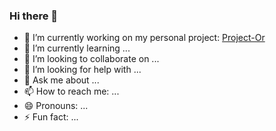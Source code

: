 ### Hi there 👋

- 🔭 I’m currently working on my personal project: [Project-Or](https://apps.apple.com/it/app/project-or/id1665285027?l=en-GB)
- 🌱 I’m currently learning ...
- 👯 I’m looking to collaborate on ...
- 🤔 I’m looking for help with ...
- 💬 Ask me about ...
- 📫 How to reach me: ...
- 😄 Pronouns: ...
- ⚡ Fun fact: ...
